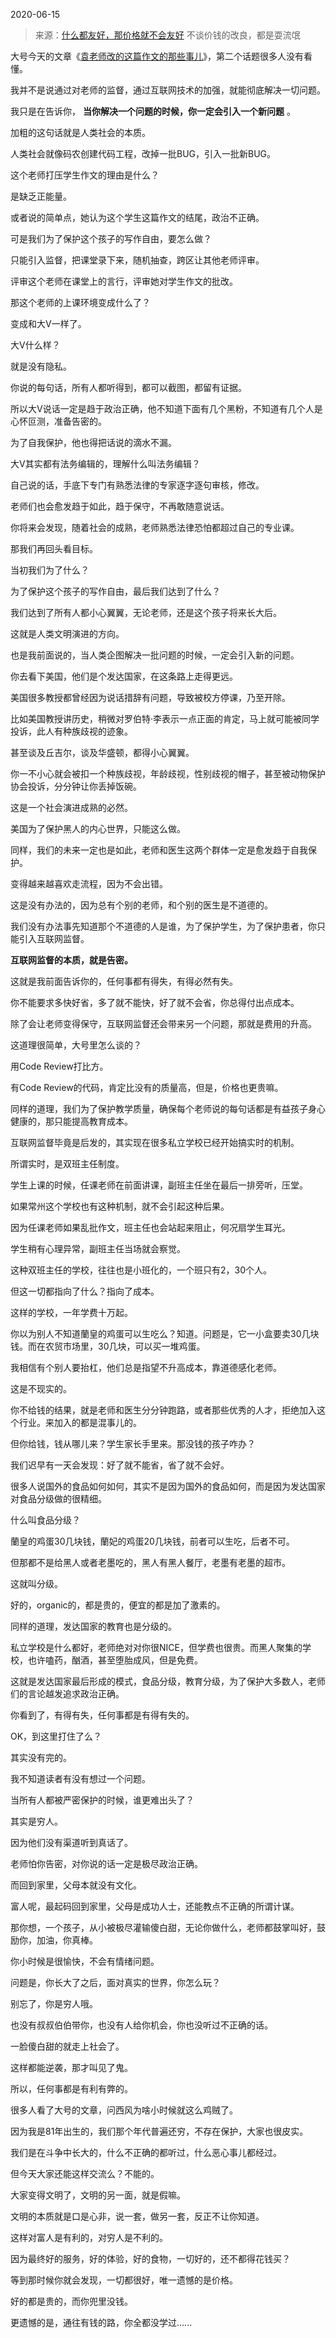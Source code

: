 2020-06-15

> 来源：[什么都友好，那价格就不会友好](http://mp.weixin.qq.com/s?__biz=MzU3NDc5Nzc0NQ==&mid=2247489205&idx=2&sn=29ac04b507cad043236cbffb9a642cff&chksm=fd2db46bca5a3d7df27aed701a214f9a833337e1ea2d6fb3e27e612a6594fe38dbf567fbdbeb&scene=27#wechat_redirect)
> 不谈价钱的改良，都是耍流氓

大号今天的文章《[袁老师改的这篇作文的那些事儿](https://mp.weixin.qq.com/s?__biz=MzU0MjYwNDU2Mw==&mid=2247490085&idx=2&sn=7c37327fd1798aa6ae39c8bd4ae52872&chksm=fb197659cc6eff4f1ef4d86c532b89221347b015766142824ae0fa04955a1e2a0257b9fb2f30&token=343191887&lang=zh_CN&scene=21#wechat_redirect)》，第二个话题很多人没有看懂。

  

我并不是说通过对老师的监督，通过互联网技术的加强，就能彻底解决一切问题。  

  

我只是在告诉你， **当你解决一个问题的时候，你一定会引入一个新问题** 。

  

加粗的这句话就是人类社会的本质。  

  

人类社会就像码农创建代码工程，改掉一批BUG，引入一批新BUG。

  

这个老师打压学生作文的理由是什么？  

  

是缺乏正能量。

  

或者说的简单点，她认为这个学生这篇作文的结尾，政治不正确。  

  

可是我们为了保护这个孩子的写作自由，要怎么做？  

  

只能引入监督，把课堂录下来，随机抽查，跨区让其他老师评审。

  

评审这个老师在课堂上的言行，评审她对学生作文的批改。

  

那这个老师的上课环境变成什么了？  

  

变成和大V一样了。

  

大V什么样？

  

就是没有隐私。

  

你说的每句话，所有人都听得到，都可以截图，都留有证据。  

  

所以大V说话一定是趋于政治正确，他不知道下面有几个黑粉，不知道有几个人是心怀叵测，准备告密的。  

  

为了自我保护，他也得把话说的滴水不漏。

  

大V其实都有法务编辑的，理解什么叫法务编辑？  

  

自己说的话，手底下专门有熟悉法律的专家逐字逐句审核，修改。

  

老师们也会愈发趋于如此，趋于保守，不再敢随意说话。  

  

你将来会发现，随着社会的成熟，老师熟悉法律恐怕都超过自己的专业课。  

  

那我们再回头看目标。  

  

当初我们为了什么？

  

为了保护这个孩子的写作自由，最后我们达到了什么？

  

我们达到了所有人都小心翼翼，无论老师，还是这个孩子将来长大后。

  

这就是人类文明演进的方向。  

  

也是我前面说的，当人类企图解决一批问题的时候，一定会引入新的问题。

  

你去看下美国，他们是个发达国家，在这条路上走得更远。

  

美国很多教授都曾经因为说话措辞有问题，导致被校方停课，乃至开除。  

  

比如美国教授讲历史，稍微对罗伯特·李表示一点正面的肯定，马上就可能被同学投诉，此人有种族歧视的迹象。

  

甚至谈及丘吉尔，谈及华盛顿，都得小心翼翼。

  

你一不小心就会被扣一个种族歧视，年龄歧视，性别歧视的帽子，甚至被动物保护协会投诉，分分钟让你丢掉饭碗。  

  

这是一个社会演进成熟的必然。  

  

美国为了保护黑人的内心世界，只能这么做。

  

同样，我们的未来一定也是如此，老师和医生这两个群体一定是愈发趋于自我保护。

  

变得越来越喜欢走流程，因为不会出错。  

  

这是没有办法的，因为总有个别的老师，和个别的医生是不道德的。  

  

我们没有办法事先知道那个不道德的人是谁，为了保护学生，为了保护患者，你只能引入互联网监督。

  

 **互联网监督的本质，就是告密。**

  

这就是我前面告诉你的，任何事都有得失，有得必然有失。  

  

你不能要求多快好省，多了就不能快，好了就不会省，你总得付出点成本。

  

除了会让老师变得保守，互联网监督还会带来另一个问题，那就是费用的升高。

  

这道理很简单，大号里怎么谈的？  

  

用Code Review打比方。

  

有Code Review的代码，肯定比没有的质量高，但是，价格也更贵嘛。

  

同样的道理，我们为了保护教学质量，确保每个老师说的每句话都是有益孩子身心健康的，那只能提高教育成本。  

  

互联网监督毕竟是后发的，其实现在很多私立学校已经开始搞实时的机制。

  

所谓实时，是双班主任制度。

  

学生上课的时候，任课老师在前面讲课，副班主任坐在最后一排旁听，压堂。  

  

如果常州这个学校也有这种机制，就不会引起这种后果。

  

因为任课老师如果乱批作文，班主任也会站起来阻止，何况扇学生耳光。

  

学生稍有心理异常，副班主任当场就会察觉。

  

这种双班主任的学校，往往也是小班化的，一个班只有2，30个人。  

  

但这一切都指向了什么？指向了成本。  

  

这样的学校，一年学费十万起。

  

你以为别人不知道蘭皇的鸡蛋可以生吃么？知道。问题是，它一小盒要卖30几块钱。而在农贸市场里，30几块，可以买一堆鸡蛋。

  

我相信有个别人要抬杠，他们总是指望不升高成本，靠道德感化老师。

  

这是不现实的。

  

你不给钱的结果，就是老师和医生分分钟跑路，或者那些优秀的人才，拒绝加入这个行业。来加入的都是混事儿的。

  

但你给钱，钱从哪儿来？学生家长手里来。那没钱的孩子咋办？

  

我们迟早有一天会发现：好了就不能省，省了就不会好。  

  

很多人说国外的食品如何如何，其实不是因为国外的食品如何，而是因为发达国家对食品分级做的很精细。

  

什么叫食品分级？

  

蘭皇的鸡蛋30几块钱，蘭妃的鸡蛋20几块钱，前者可以生吃，后者不可。

  

但那都不是给黑人或者老墨吃的，黑人有黑人餐厅，老墨有老墨的超市。  

  

这就叫分级。  

  

好的，organic的，都是贵的，便宜的都是加了激素的。

  

同样的道理，发达国家的教育也是分级的。  

  

私立学校是什么都好，老师绝对对你很NICE，但学费也很贵。而黑人聚集的学校，也许嗑药，酗酒，甚至堕胎成风，但是免费。  

  

这就是发达国家最后形成的模式，食品分级，教育分级，为了保护大多数人，老师们的言论越发追求政治正确。  

  

你看到了，有得有失，任何事都是有得有失的。  

  

OK，到这里打住了么？

  

其实没有完的。

  

我不知道读者有没有想过一个问题。

  

当所有人都被严密保护的时候，谁更难出头了？  

  

其实是穷人。

  

因为他们没有渠道听到真话了。  

  

老师怕你告密，对你说的话一定是极尽政治正确。  

  

而回到家里，父母本就没有文化。

  

富人呢，最起码回到家里，父母是成功人士，还能教点不正确的所谓计谋。  

  

那你想，一个孩子，从小被极尽灌输傻白甜，无论你做什么，老师都鼓掌叫好，鼓励你，加油，你真棒。  

  

你小时候是很愉快，不会有情绪问题。  

  

问题是，你长大了之后，面对真实的世界，你怎么玩？

  

别忘了，你是穷人哦。

  

也没有叔叔伯伯带你，也没有人给你机会，你也没听过不正确的话。  

  

一脸傻白甜的就走上社会了。

  

这样都能逆袭，那才叫见了鬼。  

  

所以，任何事都是有利有弊的。  

  

很多人看了大号的文章，问西风为啥小时候就这么鸡贼了。  

  

因为我是81年出生的，我们那个年代普遍还穷，不存在保护，大家也很皮实。

  

我们是在斗争中长大的，什么不正确的都听过，什么恶心事儿都经过。  

  

但今天大家还能这样交流么？不能的。

  

大家变得文明了，文明的另一面，就是假嘛。

  

文明的本质就是口是心非，说一套，做另一套，反正不让你知道。

  

这样对富人是有利的，对穷人是不利的。

  

因为最终好的服务，好的体验，好的食物，一切好的，还不都得花钱买？

  

等到那时候你就会发现，一切都很好，唯一遗憾的是价格。

  

好的都是贵的，而你兜里没钱。

  

更遗憾的是，通往有钱的路，你全都没学过......


